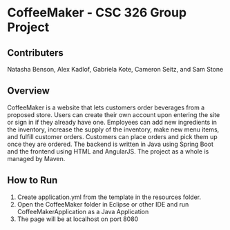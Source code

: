 # CoffeeMaker - CSC 326 Group Project

## Contributers
Natasha Benson, Alex Kadlof, Gabriela Kote, Cameron Seitz, and Sam Stone

## Overview
CoffeeMaker is a website that lets customers order beverages from a proposed store. Users can create their own account upon entering the site or sign in if they already have one. Employees can add new ingredients in the inventory, increase the supply of the inventory, make new menu items, and fulfill customer orders. Customers can place orders and pick them up once they are ordered. The backend is written in Java using Spring Boot and the frontend using HTML and AngularJS. The project as a whole is managed by Maven. 

## How to Run
1. Create application.yml from the template in the resources folder.
2. Open the CoffeeMaker folder in Eclipse or other IDE and run CoffeeMakerApplication as a Java Application
3. The page will be at localhost on port 8080
